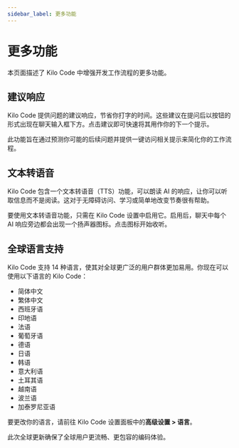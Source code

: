 ```yaml
---
sidebar_label: 更多功能
---
```


# 更多功能

本页面描述了 Kilo Code 中增强开发工作流程的更多功能。

## 建议响应

Kilo Code 提供问题的建议响应，节省你打字的时间。这些建议在提问后以按钮的形式出现在聊天输入框下方。点击建议即可快速将其用作你的下一个提示。

此功能旨在通过预测你可能的后续问题并提供一键访问相关提示来简化你的工作流程。

## 文本转语音

Kilo Code 包含一个文本转语音（TTS）功能，可以朗读 AI 的响应，让你可以听取信息而不是阅读。这对于无障碍访问、学习或简单地改变节奏很有帮助。

要使用文本转语音功能，只需在 Kilo Code 设置中启用它。启用后，聊天中每个 AI 响应旁边都会出现一个扬声器图标。点击图标开始收听。

## 全球语言支持

Kilo Code 支持 14 种语言，使其对全球更广泛的用户群体更加易用。你现在可以使用以下语言的 Kilo Code：

- 简体中文
- 繁体中文
- 西班牙语
- 印地语
- 法语
- 葡萄牙语
- 德语
- 日语
- 韩语
- 意大利语
- 土耳其语
- 越南语
- 波兰语
- 加泰罗尼亚语

要更改你的语言，请前往 Kilo Code 设置面板中的**高级设置 > 语言**。

此次全球更新确保了全球用户更流畅、更包容的编码体验。
